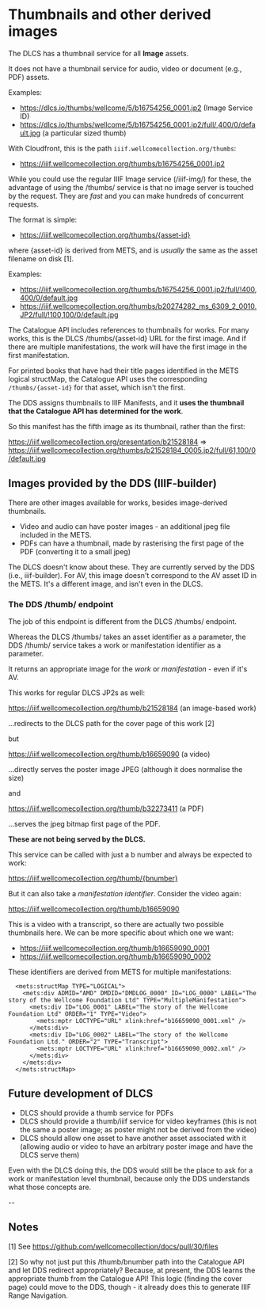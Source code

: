 # Thumbnails and other derived images

The DLCS has a thumbnail service for all **Image** assets. 

It does not have a thumbnail service for audio, video or document (e.g., PDF) assets.

Examples:

* https://dlcs.io/thumbs/wellcome/5/b16754256_0001.jp2 (Image Service ID)
* https://dlcs.io/thumbs/wellcome/5/b16754256_0001.jp2/full/,400/0/default.jpg (a particular sized thumb)

With Cloudfront, this is the path `iiif.wellcomecollection.org/thumbs`:

* https://iiif.wellcomecollection.org/thumbs/b16754256_0001.jp2

While you could use the regular IIIF Image service (/iiif-img/) for these, the advantage of using the /thumbs/ service is that no image server is touched by the request. They are _fast_ and you can make hundreds of concurrent requests.

The format is simple:

* https://iiif.wellcomecollection.org/thumbs/{asset-id}

where {asset-id} is derived from METS, and is _usually_ the same as the asset filename on disk [1].

Examples:

* https://iiif.wellcomecollection.org/thumbs/b16754256_0001.jp2/full/!400,400/0/default.jpg
* https://iiif.wellcomecollection.org/thumbs/b20274282_ms_6309_2_0010.JP2/full/!100,100/0/default.jpg

The Catalogue API includes references to thumbnails for works. For many works, this is the DLCS /thumbs/{asset-id} URL for the first image. And if there are multiple manifestations, the work will have the first image in the first manifestation.

For printed books that have had their title pages identified in the METS logical structMap, the Catalogue API uses the corresponding `/thumbs/{asset-id}` for that asset, which isn't the first.

The DDS assigns thumbnails to IIIF Manifests, and it **uses the thumbnail that the Catalogue API has determined for the work**.

So this manifest has the fifth image as its thumbnail, rather than the first:

https://iiif.wellcomecollection.org/presentation/b21528184 => https://iiif.wellcomecollection.org/thumbs/b21528184_0005.jp2/full/61,100/0/default.jpg

## Images provided by the DDS (IIIF-builder)

There are other images available for works, besides image-derived thumbnails.

* Video and audio can have poster images - an additional jpeg file included in the METS.
* PDFs can have a thumbnail, made by rasterising the first page of the PDF (converting it to a small jpeg)

The DLCS doesn't know about these. They are currently served by the DDS (i.e., iiif-builder).
For AV, this image doesn't correspond to the AV asset ID in the METS. It's a different image, and isn't even in the DLCS.

### The DDS /thumb/ endpoint

The job of this endpoint is different from the DLCS /thumbs/ endpoint. 

Whereas the DLCS /thumbs/ takes an asset identifier as a parameter, the DDS /thumb/ service takes a work or manifestation identifier as a parameter.

It returns an appropriate image for the _work_ or _manifestation_ - even if it's AV.

This works for regular DLCS JP2s as well:

https://iiif.wellcomecollection.org/thumb/b21528184 (an image-based work)

...redirects to the DLCS path for the cover page of this work [2]

but

https://iiif.wellcomecollection.org/thumb/b16659090 (a video)

...directly serves the poster image JPEG (although it does normalise the size)

and

https://iiif.wellcomecollection.org/thumb/b32273411 (a PDF)

...serves the jpeg bitmap first page of the PDF.

**These are not being served by the DLCS.**

This service can be called with just a b number and always be expected to work:

https://iiif.wellcomecollection.org/thumb/{bnumber}

But it can also take a _manifestation identifier_. Consider the video again:

https://iiif.wellcomecollection.org/thumb/b16659090

This is a video with a transcript, so there are actually two possible thumbnails here. We can be more specific about which one we want:

* https://iiif.wellcomecollection.org/thumb/b16659090_0001
* https://iiif.wellcomecollection.org/thumb/b16659090_0002

These identifiers are derived from METS for multiple manifestations:

```
  <mets:structMap TYPE="LOGICAL">
    <mets:div ADMID="AMD" DMDID="DMDLOG_0000" ID="LOG_0000" LABEL="The story of the Wellcome Foundation Ltd" TYPE="MultipleManifestation">
      <mets:div ID="LOG_0001" LABEL="The story of the Wellcome Foundation Ltd" ORDER="1" TYPE="Video">
        <mets:mptr LOCTYPE="URL" xlink:href="b16659090_0001.xml" />
      </mets:div>
      <mets:div ID="LOG_0002" LABEL="The story of the Wellcome Foundation Ltd." ORDER="2" TYPE="Transcript">
        <mets:mptr LOCTYPE="URL" xlink:href="b16659090_0002.xml" />
      </mets:div>
    </mets:div>
  </mets:structMap>
```


## Future development of DLCS

* DLCS should provide a thumb service for PDFs
* DLCS should provide a thumb/iiif service for video keyframes (this is not the same a poster image; as poster might not be derived from the video)
* DLCS should allow one asset to have another asset associated with it (allowing audio or video to have an arbitrary poster image and have the DLCS serve them)

Even with the DLCS doing this, the DDS would still be the place to ask for a work or manifestation level thumbnail, because only the DDS understands what those concepts are.

--

## Notes

[1] See https://github.com/wellcomecollection/docs/pull/30/files

[2] So why not just put this /thumb/bnumber path into the Catalogue API and let DDS redirect appropriately? Because, at present, the DDS learns the appropriate thumb from the Catalogue API! This logic (finding the cover page) could move to the DDS, though - it already does this to generate IIIF Range Navigation.